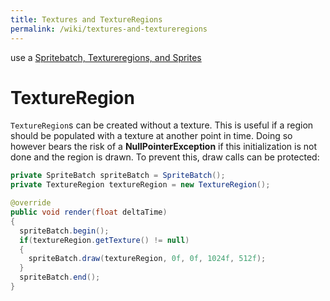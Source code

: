 ```yaml
---
title: Textures and TextureRegions
permalink: /wiki/textures-and-textureregions
---
```

use a [Spritebatch, Textureregions, and Sprites](spritebatch,-textureregions,-and-sprites)

# TextureRegion

`TextureRegion`s can be created without a texture. This is useful if a region should be populated with a texture at another point in time. Doing so however bears the risk of a **NullPointerException** if this initialization is not done and the region is drawn. To prevent this, draw calls can be protected:

```java
private SpriteBatch spriteBatch = SpriteBatch();
private TextureRegion textureRegion = new TextureRegion();

@override
public void render(float deltaTime)
{
  spriteBatch.begin();
  if(textureRegion.getTexture() != null) 
  { 
    spriteBatch.draw(textureRegion, 0f, 0f, 1024f, 512f); 
  }
  spriteBatch.end();
}
```